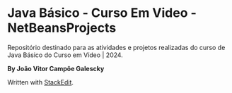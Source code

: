 # Java Básico - Curso Em Video - NetBeansProjects

Repositório destinado para as atividades e projetos realizadas do curso de Java Básico do Curso em Vídeo | 2024. 

**By João Vitor Campõe Galescky**

Written with  [StackEdit](https://stackedit.io/).

